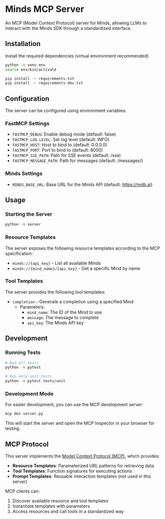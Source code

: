 # Minds MCP Server

An MCP (Model Context Protocol) server for Minds, allowing LLMs to interact with the Minds SDK through a standardized interface.

## Installation

Install the required dependencies (virtual environment recommended)

```bash
python -m venv env
source env/bin/activate
```

```bash
pip install -r requirements.txt
pip install -r requirements-dev.txt
```

## Configuration

The server can be configured using environment variables:

### FastMCP Settings

- `FASTMCP_DEBUG`: Enable debug mode (default: false)
- `FASTMCP_LOG_LEVEL`: Set log level (default: INFO)
- `FASTMCP_HOST`: Host to bind to (default: 0.0.0.0)
- `FASTMCP_PORT`: Port to bind to (default: 8000)
- `FASTMCP_SSE_PATH`: Path for SSE events (default: /sse)
- `FASTMCP_MESSAGE_PATH`: Path for messages (default: /messages/)

### Minds Settings

- `MINDS_BASE_URL`: Base URL for the Minds API (default: https://mdb.ai)

## Usage

### Starting the Server

```bash
python -m server
```

### Resource Templates

The server exposes the following resource templates according to the MCP specification:

- `minds://{api_key}` - List all available Minds
- `minds://{mind_name}/{api_key}` - Get a specific Mind by name

### Tool Templates

The server provides the following tool templates:

- `completion` - Generate a completion using a specified Mind
  - Parameters:
    - `mind_name`: The ID of the Mind to use
    - `message`: The message to complete
    - `api_key`: The Minds API key

## Development

### Running Tests

```bash
# Run all tests
python -m pytest

# Run only unit tests
python -m pytest tests/unit
```

### Development Mode

For easier development, you can use the MCP development server:

```bash
mcp dev server.py
```

This will start the server and open the MCP Inspector in your browser for testing.

## MCP Protocol

This server implements the [Model Context Protocol (MCP)](https://modelcontextprotocol.io/), which provides:

- **Resource Templates**: Parameterized URL patterns for retrieving data
- **Tool Templates**: Function signatures for executing actions
- **Prompt Templates**: Reusable interaction templates (not used in this server)

MCP clients can:
1. Discover available resource and tool templates
2. Instantiate templates with parameters
3. Access resources and call tools in a standardized way